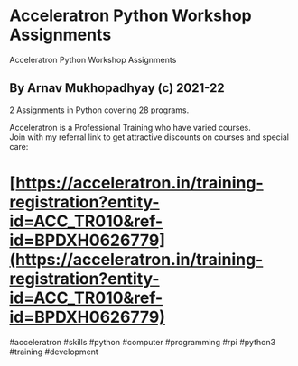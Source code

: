 # Acceleratron Python Workshop Assignments  
 Acceleratron Python Workshop Assignments  
## By Arnav Mukhopadhyay (c) 2021-22     
  
  
2 Assignments in Python covering 28 programs.  
  
  
Acceleratron is a Professional Training who have varied courses.  
Join with my referral link to get attractive discounts on courses and special care:    
# [https://acceleratron.in/training-registration?entity-id=ACC_TR010&ref-id=BPDXH0626779](https://acceleratron.in/training-registration?entity-id=ACC_TR010&ref-id=BPDXH0626779)  
    
    
#acceleratron #skills #python #computer #programming #rpi #python3 #training #development  
  
  
  
  
  
  
  
